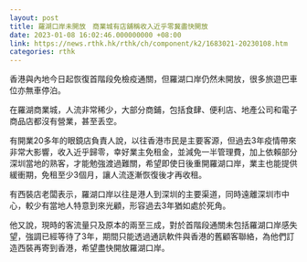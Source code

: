 ```yaml
---
layout: post
title: 羅湖口岸未開放　商業城有店舖稱收入近乎零冀盡快開放
date: 2023-01-08 16:02:46.000000000 +08:00
link: https://news.rthk.hk/rthk/ch/component/k2/1683021-20230108.htm
categories: rthk
---
```


香港與內地今日起恢復首階段免檢疫通關，但羅湖口岸仍然未開放，很多旅遊巴車位亦無車停泊。

在羅湖商業城，人流非常稀少，大部分商鋪，包括食肆、便利店、地產公司和電子商品店都沒有營業，甚至丢空。

有開業20多年的眼鏡店負責人說，以往香港市民是主要客源，但過去3年疫情帶來非常大影響，收入近乎歸零，幸好業主免租金，並減免一半管理費，加上依賴部分深圳當地的熟客，才能勉強渡過難關，希望即使日後重開羅湖口岸，業主也能提供緩衝期，免租至少3個月，讓人流逐漸恢復後才再收租。

有西裝店老闆表示，羅湖口岸以往是港人到深圳的主要渠道，同時遠離深圳市中心，較少有當地人特意到來光顧，形容過去3年猶如處於死角。

他又說，現時的客流量只及原本的兩至三成，對於首階段通關未包括羅湖口岸感失望，強調已經等待了3年，期間只能透過通訊軟件與香港的舊顧客聯絡，為他們訂造西裝再寄到香港，希望盡快開放羅湖口岸。
